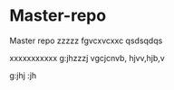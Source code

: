# Master-repo
Master repo
zzzzz
fgvcxvcxxc
qsdsqdqs

xxxxxxxxxxx
g:jhzzzj
vgcjcnvb,
hjvv,hjb,v


g:jhj
:jh
